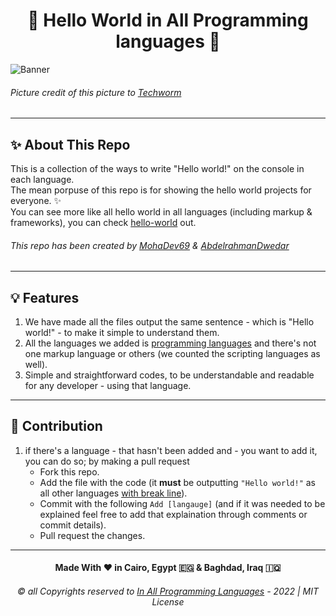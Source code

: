 <h1 align="center"> 👋 Hello World in All Programming languages 👋 </h1>
 
<img alt="Banner" src="https://user-images.githubusercontent.com/67812625/160925187-2a6ce024-41b9-40fa-9bf3-687de0d6536a.jpeg" align="center">  

###### Picture credit of this picture to [Techworm](https://www.techworm.net/2016/07/can-say-hello-world-27-different-coding-languages.html)  

---

## ✨ About This Repo
This is a collection of the ways to write "Hello world!" on the console in each language.  
The mean porpuse of this repo is for showing the hello world projects for everyone. ✨  
You can see more like all hello world in all languages (including markup & frameworks), you can check [hello-world](https://github.com/leachim6/hello-world) out.

###### This repo has been created by [MohaDev69](https://github.com/MohaDev-69) & [AbdelrahmanDwedar](https://github.com/AbdelrahmanDwedar)

--- 

## 💡 Features

1. We have made all the files output the same sentence - which is "Hello world!" - to make it simple to understand them.
2. All the languages we added is <u>programming languages</u> and there's not one markup language or others (we counted the scripting languages as well).
3. Simple and straightforward codes, to be understandable and readable for any developer - using that language.

---

## 🤝 Contribution
1. if there's a language - that hasn't been added and - you want to add it, you can do so; by making a pull request
    - Fork this repo.
    - Add the file with the code (it **must** be outputting `"Hello world!"` as all other languages <u>with break line</u>).
    - Commit with the following `Add [langauge]` (and if it was needed to be explained feel free to add that explaination through comments or commit details).
    - Pull request the changes.

---

<h4 align="center">Made With ❤️ in Cairo, Egypt 🇪🇬 & Baghdad, Iraq 🇮🇶</h4>
<h6 align="center"> ©️ all Copyrights reserved to <a href="">In All Programming Languages</a> - 2022 | MIT License </h6>
